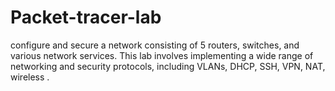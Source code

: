 # Packet-tracer-lab
configure and secure a network consisting of 5 routers,  switches, and various network services. This lab involves implementing a wide range of  networking and security protocols, including VLANs, DHCP, SSH, VPN, NAT, wireless .
